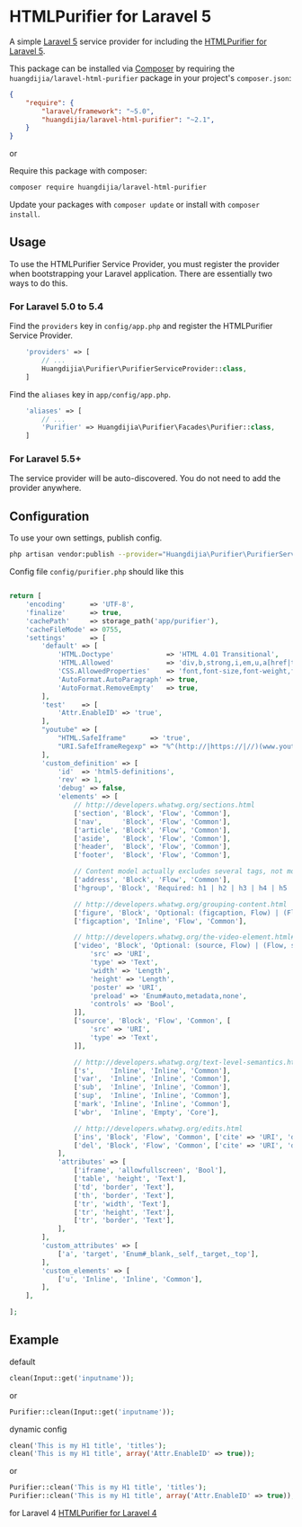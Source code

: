 # HTMLPurifier for Laravel 5

A simple [Laravel 5](http://www.laravel.com/) service provider for including the [HTMLPurifier for Laravel 5](https://github.com/huangdijia/laravel-html-purifier).

This package can be installed via [Composer](http://getcomposer.org) by requiring the `huangdijia/laravel-html-purifier` package in your project's `composer.json`:

```json
{
    "require": {
        "laravel/framework": "~5.0",
        "huangdijia/laravel-html-purifier": "~2.1",
    }
}
```

or

Require this package with composer:

```bash
composer require huangdijia/laravel-html-purifier
```

Update your packages with `composer update` or install with `composer install`.

## Usage

To use the HTMLPurifier Service Provider, you must register the provider when bootstrapping your Laravel application. There are
essentially two ways to do this.

### For Laravel 5.0 to 5.4

Find the `providers` key in `config/app.php` and register the HTMLPurifier Service Provider.

```php
    'providers' => [
        // ...
        Huangdijia\Purifier\PurifierServiceProvider::class,
    ]
```

Find the `aliases` key in `app/config/app.php`.

```php
    'aliases' => [
        // ...
        'Purifier' => Huangdijia\Purifier\Facades\Purifier::class,
    ]
```

### For Laravel 5.5+

The service provider will be auto-discovered. You do not need to add the provider anywhere. 

## Configuration

To use your own settings, publish config.

```bash
php artisan vendor:publish --provider="Huangdijia\Purifier\PurifierServiceProvider"
```

Config file `config/purifier.php` should like this

```php

return [
    'encoding'      => 'UTF-8',
    'finalize'      => true,
    'cachePath'     => storage_path('app/purifier'),
    'cacheFileMode' => 0755,
    'settings'      => [
        'default' => [
            'HTML.Doctype'             => 'HTML 4.01 Transitional',
            'HTML.Allowed'             => 'div,b,strong,i,em,u,a[href|title],ul,ol,li,p[style],br,span[style],img[width|height|alt|src]',
            'CSS.AllowedProperties'    => 'font,font-size,font-weight,font-style,font-family,text-decoration,padding-left,color,background-color,text-align',
            'AutoFormat.AutoParagraph' => true,
            'AutoFormat.RemoveEmpty'   => true,
        ],
        'test'    => [
            'Attr.EnableID' => 'true',
        ],
        "youtube" => [
            "HTML.SafeIframe"      => 'true',
            "URI.SafeIframeRegexp" => "%^(http://|https://|//)(www.youtube.com/embed/|player.vimeo.com/video/)%",
        ],
        'custom_definition' => [
            'id'  => 'html5-definitions',
            'rev' => 1,
            'debug' => false,
            'elements' => [
                // http://developers.whatwg.org/sections.html
                ['section', 'Block', 'Flow', 'Common'],
                ['nav',     'Block', 'Flow', 'Common'],
                ['article', 'Block', 'Flow', 'Common'],
                ['aside',   'Block', 'Flow', 'Common'],
                ['header',  'Block', 'Flow', 'Common'],
                ['footer',  'Block', 'Flow', 'Common'],

                // Content model actually excludes several tags, not modelled here
                ['address', 'Block', 'Flow', 'Common'],
                ['hgroup', 'Block', 'Required: h1 | h2 | h3 | h4 | h5 | h6', 'Common'],

                // http://developers.whatwg.org/grouping-content.html
                ['figure', 'Block', 'Optional: (figcaption, Flow) | (Flow, figcaption) | Flow', 'Common'],
                ['figcaption', 'Inline', 'Flow', 'Common'],

                // http://developers.whatwg.org/the-video-element.html#the-video-element
                ['video', 'Block', 'Optional: (source, Flow) | (Flow, source) | Flow', 'Common', [
                    'src' => 'URI',
                    'type' => 'Text',
                    'width' => 'Length',
                    'height' => 'Length',
                    'poster' => 'URI',
                    'preload' => 'Enum#auto,metadata,none',
                    'controls' => 'Bool',
                ]],
                ['source', 'Block', 'Flow', 'Common', [
                    'src' => 'URI',
                    'type' => 'Text',
                ]],

                // http://developers.whatwg.org/text-level-semantics.html
                ['s',    'Inline', 'Inline', 'Common'],
                ['var',  'Inline', 'Inline', 'Common'],
                ['sub',  'Inline', 'Inline', 'Common'],
                ['sup',  'Inline', 'Inline', 'Common'],
                ['mark', 'Inline', 'Inline', 'Common'],
                ['wbr',  'Inline', 'Empty', 'Core'],

                // http://developers.whatwg.org/edits.html
                ['ins', 'Block', 'Flow', 'Common', ['cite' => 'URI', 'datetime' => 'CDATA']],
                ['del', 'Block', 'Flow', 'Common', ['cite' => 'URI', 'datetime' => 'CDATA']],
            ],
            'attributes' => [
                ['iframe', 'allowfullscreen', 'Bool'],
                ['table', 'height', 'Text'],
                ['td', 'border', 'Text'],
                ['th', 'border', 'Text'],
                ['tr', 'width', 'Text'],
                ['tr', 'height', 'Text'],
                ['tr', 'border', 'Text'],
            ],
        ],
        'custom_attributes' => [
            ['a', 'target', 'Enum#_blank,_self,_target,_top'],
        ],
        'custom_elements' => [
            ['u', 'Inline', 'Inline', 'Common'],
        ],
    ],

];
```


## Example

default
```php
clean(Input::get('inputname'));
```
or

```php
Purifier::clean(Input::get('inputname'));
```

dynamic config
```php
clean('This is my H1 title', 'titles');
clean('This is my H1 title', array('Attr.EnableID' => true));
```
or

```php
Purifier::clean('This is my H1 title', 'titles');
Purifier::clean('This is my H1 title', array('Attr.EnableID' => true));
```

for Laravel 4 [HTMLPurifier for Laravel 4](https://github.com/mewebstudio/Purifier/tree/master-l4)
